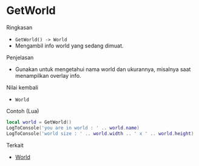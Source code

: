 # GetWorld

Ringkasan
- `GetWorld() -> World`
- Mengambil info world yang sedang dimuat.

Penjelasan
- Gunakan untuk mengetahui nama world dan ukurannya, misalnya saat menampilkan overlay info.

Nilai kembali
- `World`

Contoh (Lua)
```lua
local world = GetWorld()
LogToConsole('you are in world : ' .. world.name)
LogToConsole('world size : ' .. world.width .. ' x ' .. world.height)
```

Terkait
- [World](../structures/World.md)
